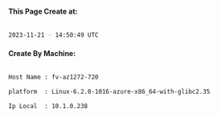 
   
#### This Page Create at:

```bash

2023-11-21 - 14:50:49 UTC

```

#### Create By Machine:

```bash

Host Name : fv-az1272-720

platform  : Linux-6.2.0-1016-azure-x86_64-with-glibc2.35

Ip Local  : 10.1.0.238

```


